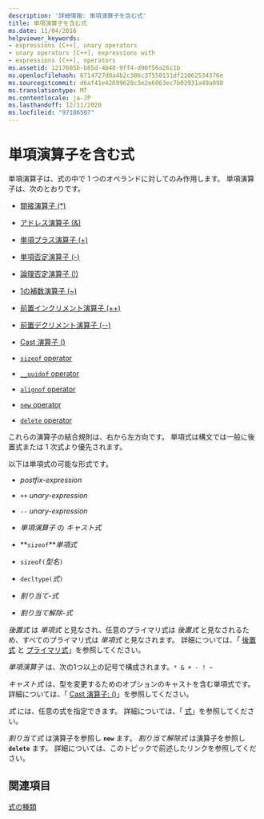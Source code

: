 ```yaml
---
description: '詳細情報: 単項演算子を含む式'
title: 単項演算子を含む式
ms.date: 11/04/2016
helpviewer_keywords:
- expressions [C++], unary operators
- unary operators [C++], expressions with
- expressions [C++], operators
ms.assetid: 1217685b-b85d-4b48-9ff4-d90f56a26c1b
ms.openlocfilehash: 6714727d0a4b2c386c37550151df21062534376e
ms.sourcegitcommit: d6af41e42699628c3e2e6063ec7b03931a49a098
ms.translationtype: MT
ms.contentlocale: ja-JP
ms.lasthandoff: 12/11/2020
ms.locfileid: "97186507"
---
```

# <a name="expressions-with-unary-operators"></a>単項演算子を含む式

単項演算子は、式の中で 1 つのオペランドに対してのみ作用します。 単項演算子は、次のとおりです。

- [間接演算子 (*)](../cpp/indirection-operator-star.md)

- [アドレス演算子 (&)](../cpp/address-of-operator-amp.md)

- [単項プラス演算子 (+)](../cpp/unary-plus-and-negation-operators-plus-and.md)

- [単項否定演算子 (-)](../cpp/unary-plus-and-negation-operators-plus-and.md)

- [論理否定演算子 (!)](../cpp/logical-negation-operator-exclpt.md)

- [1の補数演算子 (~)](../cpp/one-s-complement-operator-tilde.md)

- [前置インクリメント演算子 (++)](../cpp/prefix-increment-and-decrement-operators-increment-and-decrement.md)

- [前置デクリメント演算子 (--)](../cpp/prefix-increment-and-decrement-operators-increment-and-decrement.md)

- [Cast 演算子 ()](../cpp/cast-operator-parens.md)

- [`sizeof` operator](../cpp/sizeof-operator.md)

- [`__uuidof` operator](../cpp/uuidof-operator.md)

- [`alignof` operator](../cpp/alignof-operator.md)

- [`new` operator](../cpp/new-operator-cpp.md)

- [`delete` operator](../cpp/delete-operator-cpp.md)

これらの演算子の結合規則は、右から左方向です。 単項式は構文では一般に後置式または 1 次式より優先されます。

以下は単項式の可能な形式です。

- *postfix-expression*

- `++` *unary-expression*

- `--` *unary-expression*

- *単項演算子* の *キャスト式*

- **`sizeof`***単項式*

- `sizeof(`*型名*`)`

- `decltype(`*式*`)`

- *割り当て-式*

- *割り当て解除-式*

*後置式* は *単項式* と見なされ、任意のプライマリ式は *後置式* と見なされるため、すべてのプライマリ式は *単項式* と見なされます。 詳細については、「 [後置式](../cpp/postfix-expressions.md) と [プライマリ式](../cpp/primary-expressions.md)」を参照してください。

*単項演算子* は、次の1つ以上の記号で構成されます。`* & + - ! ~`

*キャスト式* は、型を変更するためのオプションのキャストを含む単項式です。 詳細については、「 [Cast 演算子: ()](../cpp/cast-operator-parens.md)」を参照してください。

*式* には、任意の式を指定できます。 詳細については、「 [式](../cpp/expressions-cpp.md)」を参照してください。

*割り当て式* は演算子を参照し **`new`** ます。 *割り当て解除式* は演算子を参照し **`delete`** ます。 詳細については、このトピックで前述したリンクを参照してください。

## <a name="see-also"></a>関連項目

[式の種類](../cpp/types-of-expressions.md)
